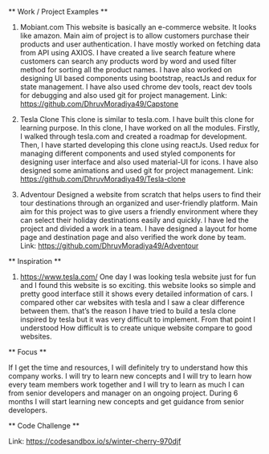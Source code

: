 ** Work / Project Examples **

1. Mobiant.com
This website is basically an e-commerce website. It looks like amazon. Main aim of project is to allow customers purchase their products and user authentication. I have mostly worked on fetching data from API using AXIOS. I have created a live search feature where customers can search any products word by word and used filter method for sorting all the product names. I have also worked on designing UI based components using bootstrap, reactJs and redux for state management. I have also used chrome dev tools, react dev tools for debugging and also used git for project management.
Link: https://github.com/DhruvMoradiya49/Capstone

2. Tesla Clone
This clone is similar to tesla.com. I have built this clone for learning purpose. In this clone, I have worked on all the modules. Firstly, I walked through tesla.com and created a roadmap for development. Then, I have started developing this clone using reactJs. Used redux for managing different components and used styled components for designing user interface and also used material-UI for icons. I have also designed some animations and used git for project management. 
Link: https://github.com/DhruvMoradiya49/Tesla-clone

3. Adventour
Designed a website from scratch that helps users to find their tour destinations through an organized and user-friendly platform. Main aim for this project was to give users a friendly environment where they can select their holiday destinations easily and quickly. I have led the project and divided a work in a team. I have designed a layout for home page and destination page and also verified the work done by team.
Link: https://github.com/DhruvMoradiya49/Adventour


** Inspiration **

1. https://www.tesla.com/
One day I was looking tesla website just for fun and I found this website is so exciting. this website looks so simple and pretty good interface still it shows every detailed information of cars. I compared other car websites with tesla and I saw a clear difference between them. that’s the reason I have tried to build a tesla clone inspired by tesla but it was very difficult to implement. From that point I understood How difficult is to create unique website compare to good websites.


** Focus **

If I get the time and resources, I will definitely try to understand how this company works. I will try to learn new concepts and I will try to learn how every team members work together and I will try to learn as much I can from senior developers and manager on an ongoing project. During 6 months I will start learning new concepts and get guidance from senior developers. 


** Code Challenge **

Link: https://codesandbox.io/s/winter-cherry-970djf
